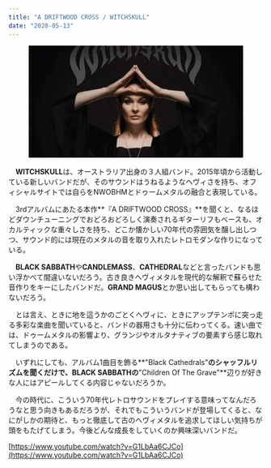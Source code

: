 ```yaml
---
title: "A DRIFTWOOD CROSS / WITCHSKULL"
date: "2020-05-13"
---
```


<figure>

![](/assets/na45d470da79f_581d4949fe1bac01c4e87cddf230ad01.jpg)

</figure>

　**WITCHSKULL**は、オーストラリア出身の３人組バンド。2015年頃から活動している新しいバンドだが、そのサウンドはうねるようなヘヴィさを持ち、オフィシャルサイトでは自らをNWOBHMとドゥームメタルの融合と表現している。

　3rdアルバムにあたる本作**『A DRIFTWOOD CROSS』**を聞くと、なるほどダウンチューニングでおどろおどろしく演奏されるギターリフもベースも、オカルティックな重々しさを持ち、どこか懐かしい70年代の雰囲気を醸し出しつつ、サウンド的には現在のメタルの音を取り入れたレトロモダンな作りになっている。

　**BLACK SABBATH**や**CANDLEMASS**、**CATHEDRAL**などと言ったバンドも思い浮かべて間違いないだろう。古き良きヘヴィメタルを現代的な解釈で蘇らせた音作りをキーにしたバンドだ。**GRAND MAGUS**とか思い出してもらっても構わないだろう。

　とは言え、ときに地を這うかのごとくヘヴィに、ときにアップテンポに突っ走る多彩な楽曲を聞いていると、バンドの器用さも十分に伝わってくる。速い曲では、ドゥームメタルの影響より、グランジやオルタナティブの要素すら感じ取れてしまうのである。

　いずれにしても、アルバム1曲目を飾る**"Black Cathedrals"**のシャッフルリズムを聞くだけで、**BLACK SABBATH**の**"Children Of The Grave"**辺りが好きな人にはアピールしてくる内容じゃないだろうか。

　今の時代に、こういう70年代レトロサウンドをプレイする意味ってなんだろうなと思う向きもあるだろうが、それでもこういうバンドが登場してくると、なにがしかの期待と、もっと徹底して古のヘヴィメタルを追求してほしい気持ちが頭をもたげてしまう。今後どんな成長をしていくのか興味深いバンドだ。

[https://www.youtube.com/watch?v=G1LbAa6CJCo](https://www.youtube.com/watch?v=G1LbAa6CJCo)
